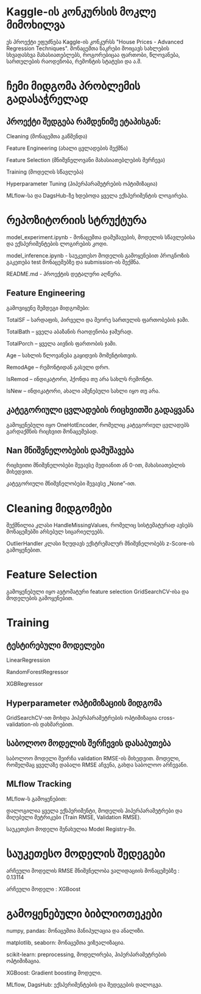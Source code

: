 # Kaggle-ის კონკურსის მოკლე მიმოხილვა

ეს პროექტი ეფუძნება Kaggle-ის კონკურსს "House Prices - Advanced Regression Techniques".
მონაცემთა ნაკრები მოიცავს სახლების სხვადასხვა მახასიათებლებს,
როგორებიცაა ფართობი, წლოვანება, სართულების რაოდენობა, რემონტის სტატუსი და ა.შ.

# ჩემი მიდგომა პრობლემის გადასაჭრელად

## პროექტი შედგება რამდენიმე ეტაპისგან:

Cleaning (მონაცემთა გაწმენდა)

Feature Engineering (ახალი ცვლადების შექმნა)

Feature Selection (მნიშვნელოვანი მახასიათებლების შერჩევა)

Training (მოდელის სწავლება)

Hyperparameter Tuning (ჰიპერპარამეტრების ოპტიმიზაცია)

MLflow-სა და DagsHub-ზე ხდებოდა ყველა ექსპერიმენტის ლოგირება.

# რეპოზიტორიის სტრუქტურა

model_experiment.ipynb - მონაცემთა დამუშავების, მოდელის სწავლებისა და ექსპერიმენტების ლოგირების კოდი.

model_inference.ipynb - საუკეთესო მოდელის გამოყენებით პროგნოზის გაკეთება test მონაცემებზე და submission-ის შექმნა.

README.md - პროექტის დეტალური აღწერა.

## Feature Engineering

გამოვიყენე შემდეგი მიდგომები:

TotalSF – სარდაფის, პირველი და მეორე სართულის ფართობების ჯამი.

TotalBath – ყველა აბაზანის რაოდენობა ჯამურად.

TotalPorch – ყველა აივნის ფართობის ჯამი.

Age – სახლის წლოვანება გაყიდვის მომენტისთვის.

RemodAge – რემონტიდან გასული დრო.

IsRemod – ინდიკატორი, ჰქონდა თუ არა სახლს რემონტი.

IsNew – ინდიკატორი, ახალი აშენებული სახლი იყო თუ არა.

## კატეგორიული ცვლადების რიცხვითში გადაყვანა

გამოყენებული იყო OneHotEncoder, რომელიც კატეგორიულ ცვლადებს გარდაქმნის რიცხვით მონაცემებად.

## Nan მნიშვნელობების დამუშავება

რიცხვითი მნიშვნელობები შევავსე მედიანით ან 0-ით, მახასიათებლის მიხედვით.

კატეგორიული მნიშვნელობები შევავსე „None”-ით.

# Cleaning მიდგომები

შექმნილია კლასი HandleMissingValues, რომელიც სისტემატურად ავსებს მონაცემებში არსებულ სიცარიელეებს.

OutlierHandler კლასი ზღუდავს ექსტრემალურ მნიშვნელობებს z-Score-ის გამოყენებით.

# Feature Selection

გამოყენებული იყო ავტომატური feature selection GridSearchCV-ისა და მოდელების გამოყენებით.

# Training

## ტესტირებული მოდელები

LinearRegression

RandomForestRegressor

XGBRegressor

## Hyperparameter ოპტიმიზაციის მიდგომა

GridSearchCV-ით მოხდა ჰიპერპარამეტრების ოპტიმიზაცია cross-validation-ის დახმარებით.

## საბოლოო მოდელის შერჩევის დასაბუთება

საბოლოო მოდელი შეირჩა validation RMSE-ის მიხედვით. მოდელი, რომელმაც ყველაზე დაბალი RMSE აჩვენა, გახდა საბოლოო არჩევანი.

## MLflow Tracking

MLflow-ს გამოყენებით:

დალოგილია ყველა ექსპერიმენტი, მოდელის ჰიპერპარამეტრები და მიღებული მეტრიკები (Train RMSE, Validation RMSE).

საუკეთესო მოდელი შენახულია Model Registry-ში.

# საუკეთესო მოდელის შედეგები

არჩეული მოდელის RMSE მნიშვნელობა ვალიდაციის მონაცემებზე : 0.13114

არჩეული მოდელი : XGBoost

# გამოყენებული ბიბლიოთეკები

numpy, pandas: მონაცემთა მანიპულაცია და ანალიზი.

matplotlib, seaborn: მონაცემთა ვიზუალიზაცია.

scikit-learn: preprocessing, მოდელირება, ჰიპერპარამეტრების ოპტიმიზაცია.

XGBoost: Gradient boosting მოდელი.

MLflow, DagsHub: ექსპერიმენტების და შედეგების დალოგვა.
